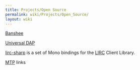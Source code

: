 ```yaml
---
title: Projects/Open Source
permalink: wiki/Projects/Open_Source/
layout: wiki
---
```


[Banshee](/wiki/Projects/Open_Source/Banshee "wikilink")

[Universal DAP](/wiki/Projects/Open_Source/Universal_DAP "wikilink")

[lirc-sharp](/wiki/Projects/Open_Source/Lirc-sharp "wikilink") is a set of
Mono bindings for the [LIRC](http://www.lirc.org/) Client Library.

[MTP](/wiki/Projects/Open_Source/MTP "wikilink") links
